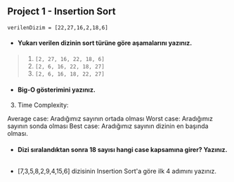 ## Project 1 - Insertion Sort

`verilenDizim = [22,27,16,2,18,6]`

- #### Yukarı verilen dizinin sort türüne göre aşamalarını yazınız.

> 1.  `[2, 27, 16, 22, 18, 6]`
> 2.  `[2, 6, 16, 22, 18, 27]`
> 3.  `[2, 6, 16, 18, 22, 27]`

- #### Big-O gösterimini yazınız.

>

3. Time Complexity:

Average case: Aradığımız sayının ortada olması
Worst case: Aradığımız sayının sonda olması
Best case: Aradığımız sayının dizinin en başında olması.

- #### Dizi sıralandıktan sonra 18 sayısı hangi case kapsamına girer? Yazınız.

```

```

- [7,3,5,8,2,9,4,15,6] dizisinin Insertion Sort'a göre ilk 4 adımını yazınız.

```

```
